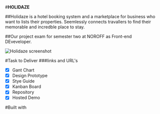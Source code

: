 #**HOLIDAZE**

##Holidaze is a hotel booking system and a marketplace for business who want to lists their properties. Seemlessly connects travallers to find their memorable and incredble place to stay.

##Our project exam for semester two at NOROFF as Front-end DEveveloper.

![Holidaze screenshot](holidazeweb.jpg)

#Task to Deliver
###links and URL's

-   [x] Gant Chart
-   [x] Design Prototype
-   [x] Stye Guide
-   [x] Kanban Board
-   [x] Repository
-   [x] Hosted Demo

#Built with
